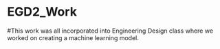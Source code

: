 # EGD2_Work

#This work was all incorporated into Engineering Design class where we worked on creating a machine learning model.
